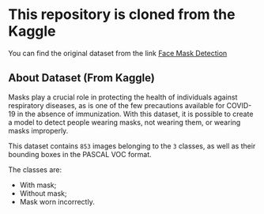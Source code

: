 # This repository is cloned from the Kaggle

You can find the original dataset from the link [Face Mask Detection](https://www.kaggle.com/datasets/andrewmvd/face-mask-detection/data)

## About Dataset (From Kaggle)

Masks play a crucial role in protecting the health of individuals against respiratory diseases, as is one of the few precautions available for COVID-19 in the absence of immunization. With this dataset, it is possible to create a model to detect people wearing masks, not wearing them, or wearing masks improperly.

This dataset contains `853` images belonging to the `3` classes, as well as their bounding boxes in the PASCAL VOC format.

The classes are:

* With mask;
* Without mask;
* Mask worn incorrectly.